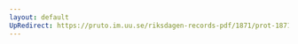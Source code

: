 ```yaml
---
layout: default
UpRedirect: https://pruto.im.uu.se/riksdagen-records-pdf/1871/prot-1871--ak--511/prot-1871--ak--511_031.pdf
---
```

